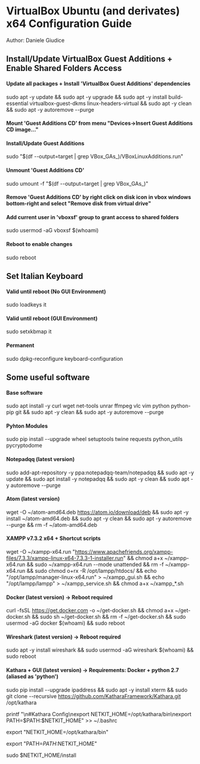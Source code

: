# VirtualBox Ubuntu (and derivates) x64 Configuration Guide

Author: Daniele Giudice

## Install/Update VirtualBox Guest Additions + Enable Shared Folders Access

#### Update all packages + Install 'VirtualBox Guest Additions' dependencies
sudo apt -y update && sudo apt -y upgrade && sudo apt -y install build-essential virtualbox-guest-dkms linux-headers-virtual && sudo apt -y clean && sudo apt -y autoremove --purge

#### Mount 'Guest Additions CD' from menu "Devices->Insert Guest Additions CD image..."

#### Install/Update Guest Additions
sudo "$(df --output=target | grep VBox_GAs_)/VBoxLinuxAdditions.run"

#### Unmount 'Guest Additions CD'
sudo umount -f "$(df --output=target | grep VBox_GAs_)"

#### Remove 'Guest Additions CD' by right click on disk icon in vbox windows bottom-right and select "Remove disk from virtual drive"

#### Add current user in 'vboxsf' group to grant access to shared folders
sudo usermod -aG vboxsf $(whoami)

#### Reboot to enable changes
sudo reboot

## Set Italian Keyboard

#### Valid until reboot (No GUI Environment)
sudo loadkeys it

#### Valid until reboot (GUI Environment)
sudo setxkbmap it

#### Permanent
sudo dpkg-reconfigure keyboard-configuration

## Some useful software

#### Base software
sudo apt install -y curl wget net-tools unrar ffmpeg vlc vim python python-pip git && sudo apt -y clean && sudo apt -y autoremove --purge

#### Pyhton Modules
sudo pip install --upgrade wheel setuptools twine requests python_utils pycryptodome

#### Notepadqq (latest version)
sudo add-apt-repository -y ppa:notepadqq-team/notepadqq && sudo apt -y update && sudo apt install -y notepadqq && sudo apt -y clean && sudo apt -y autoremove --purge

#### Atom (latest version)
wget -O ~/atom-amd64.deb https://atom.io/download/deb && sudo apt -y install ~/atom-amd64.deb && sudo apt -y clean && sudo apt -y autoremove --purge && rm -f ~/atom-amd64.deb

#### XAMPP v7.3.2 x64 + Shortcut scripts
wget -O ~/xampp-x64.run "https://www.apachefriends.org/xampp-files/7.3.3/xampp-linux-x64-7.3.3-1-installer.run" && chmod a+x ~/xampp-x64.run && sudo ~/xampp-x64.run --mode unattended && rm -f ~/xampp-x64.run && sudo chmod o+rx -R /opt/lampp/htdocs/ && echo "/opt/lampp/manager-linux-x64.run" > ~/xampp_gui.sh && echo "/opt/lampp/lampp" > ~/xampp_service.sh && chmod a+x ~/xampp_*.sh

#### Docker (latest version) -> Reboot required
curl -fsSL https://get.docker.com -o ~/get-docker.sh && chmod a+x ~/get-docker.sh && sudo sh ~/get-docker.sh && rm -f ~/get-docker.sh && sudo usermod -aG docker $(whoami) && sudo reboot

#### Wireshark (latest version) -> Reboot required
sudo apt -y install wireshark && sudo usermod -aG wireshark $(whoami) && sudo reboot

#### Kathara + GUI (latest version) -> Requirements: Docker + python 2.7 (aliased as 'python')
sudo pip install --upgrade ipaddress && sudo apt -y install xterm && sudo git clone --recursive https://github.com/KatharaFramework/Kathara.git /opt/kathara

printf "\n#Kathara Config\nexport NETKIT_HOME=/opt/kathara/bin\nexport PATH=\$PATH:\$NETKIT_HOME" >> ~/.bashrc

export "NETKIT_HOME=/opt/kathara/bin"

export "PATH=$PATH:$NETKIT_HOME"

sudo $NETKIT_HOME/install
